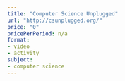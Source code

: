 ```yaml
---
title: "Computer Science Unplugged"
url: "http://csunplugged.org/"
price: "0"
pricePerPeriod: n/a
format: 
- video
- activity
subject: 
- computer science
---
```

